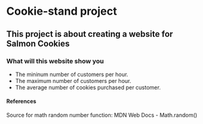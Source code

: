 # Cookie-stand project

## This project is about creating a website for Salmon Cookies

### What will this website show you

- The mininum number of customers per hour.
- The maximum number of customers per hour.
- The average number of cookies purchased per customer.

#### References

Source for math random number function: MDN Web Docs - Math.random()